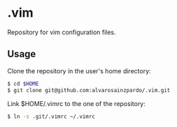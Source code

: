 # .vim

Repository for vim configuration files.

## Usage

Clone the repository in the user's home directory:

```bash
$ cd $HOME
$ git clone git@github.com:alvarosainzpardo/.vim.git
```

Link $HOME/.vimrc to the one of the repository:

```bash
$ ln -s .git/.vimrc ~/.vimrc
```
